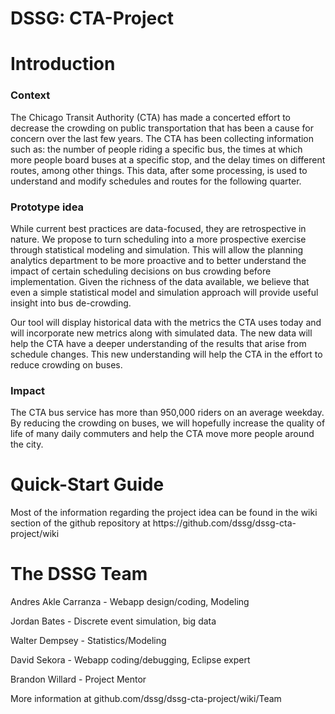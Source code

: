 DSSG: CTA-Project
=================

<h1> Introduction </h1>
<h3> Context </h3>
The Chicago Transit Authority (CTA) has made a concerted effort to decrease the crowding on public transportation that has been a 
cause for concern over the last few years. The CTA has been collecting information such as: the number of people riding a 
specific bus, the times at which more people board buses at a specific stop, and the delay times on different routes, among other
things. This data, after some processing, is used to understand and modify schedules and routes for the following quarter.

<h3> Prototype idea </h3>
While current best practices are data-focused, they are retrospective in nature. We propose to turn scheduling into a more 
prospective exercise through statistical modeling and simulation. This will allow the planning analytics department to be more
proactive and to better understand the impact of certain scheduling decisions on bus crowding before implementation. Given the 
richness of the data available, we believe that even a simple statistical model and simulation approach will provide useful 
insight into bus de-crowding.

Our tool will display historical data with the metrics the CTA uses today and will incorporate new metrics along with simulated
data. The new data will help the CTA have a deeper understanding of the results that arise from schedule changes. This new
understanding will help the CTA in the effort to reduce crowding on buses.

<h3> Impact </h3>
The CTA bus service has more than 950,000 riders on an average weekday. By reducing the crowding on buses, we will hopefully
increase the quality of life of many daily commuters and help the CTA move more people around the city.

<h1> Quick-Start Guide </h1>
Most of the information regarding the project idea can be found in the wiki section of the github repository at https://github.com/dssg/dssg-cta-project/wiki

<h1> The DSSG Team </h1>
Andres Akle Carranza - Webapp design/coding, Modeling

Jordan Bates - Discrete event simulation, big data

Walter Dempsey - Statistics/Modeling

David Sekora - Webapp coding/debugging, Eclipse expert

Brandon Willard - Project Mentor

More information at github.com/dssg/dssg-cta-project/wiki/Team
